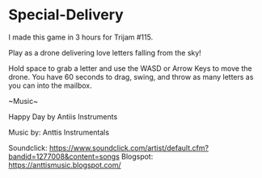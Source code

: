 # Special-Delivery

I made this game in 3 hours for Trijam #115.

Play as a drone delivering love letters falling from the sky!

Hold space to grab a letter and use the WASD or Arrow Keys to move the drone. You have 60 seconds to drag, swing, and throw as many letters as you can into the mailbox.

~Music~

Happy Day by Antiis Instruments


Music by: Anttis Instrumentals 

Soundclick: https://www.soundclick.com/artist/default.cfm?bandid=1277008&content=songs Blogspot: https://anttismusic.blogspot.com/
